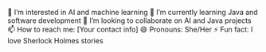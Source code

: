 👀 I’m interested in AI and machine learning
🌱 I’m currently learning Java and software development
💞️ I’m looking to collaborate on AI and Java projects
📫 How to reach me: [Your contact info]
😄 Pronouns: She/Her
⚡ Fun fact: I love Sherlock Holmes stories
<!---
Habibas24/Habibas24 is a ✨ special ✨ repository because its `README.md` (this file) appears on your GitHub profile.
You can click the Preview link to take a look at your changes.
--->
